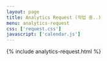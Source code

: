 ```yaml
---
layout: page
title: Analytics Request (작업 중..)
menu: analytics-request
css: ['request.css']
javascript: ['calendar.js']
---
```


{% include analytics-request.html %}



